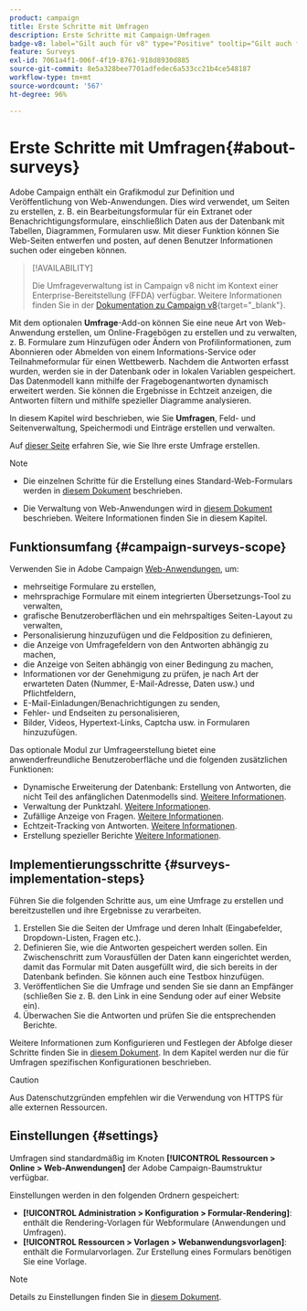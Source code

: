 ```yaml
---
product: campaign
title: Erste Schritte mit Umfragen
description: Erste Schritte mit Campaign-Umfragen
badge-v8: label="Gilt auch für v8" type="Positive" tooltip="Gilt auch für Campaign v8"
feature: Surveys
exl-id: 7061a4f1-006f-4f19-8761-918d8930d885
source-git-commit: 8e5a328bee7701adfedec6a533cc21b4ce548187
workflow-type: tm+mt
source-wordcount: '567'
ht-degree: 96%

---
```


# Erste Schritte mit Umfragen{#about-surveys}

Adobe Campaign enthält ein Grafikmodul zur Definition und Veröffentlichung von Web-Anwendungen. Dies wird verwendet, um Seiten zu erstellen, z. B. ein Bearbeitungsformular für ein Extranet oder Benachrichtigungsformulare, einschließlich Daten aus der Datenbank mit Tabellen, Diagrammen, Formularen usw. Mit dieser Funktion können Sie Web-Seiten entwerfen und posten, auf denen Benutzer Informationen suchen oder eingeben können.

>[!AVAILABILITY]
>
>Die Umfrageverwaltung ist in Campaign v8 nicht im Kontext einer Enterprise-Bereitstellung (FFDA) verfügbar. Weitere Informationen finden Sie in der [Dokumentation zu Campaign v8](https://experienceleague.adobe.com/de/docs/campaign/campaign-v8/config/architecture/ffda/enterprise-deployment){target="_blank"}.


Mit dem optionalen **Umfrage**-Add-on können Sie eine neue Art von Web-Anwendung erstellen, um Online-Fragebögen zu erstellen und zu verwalten, z. B. Formulare zum Hinzufügen oder Ändern von Profilinformationen, zum Abonnieren oder Abmelden von einem Informations-Service oder Teilnahmeformular für einen Wettbewerb. Nachdem die Antworten erfasst wurden, werden sie in der Datenbank oder in lokalen Variablen gespeichert. Das Datenmodell kann mithilfe der Fragebogenantworten dynamisch erweitert werden. Sie können die Ergebnisse in Echtzeit anzeigen, die Antworten filtern und mithilfe spezieller Diagramme analysieren.

In diesem Kapitel wird beschrieben, wie Sie **Umfragen**, Feld- und Seitenverwaltung, Speichermodi und Einträge erstellen und verwalten.

Auf [dieser Seite](getting-started-with-surveys.md) erfahren Sie, wie Sie Ihre erste Umfrage erstellen.

>[!NOTE]
>
>* Die einzelnen Schritte für die Erstellung eines Standard-Web-Formulars werden in [diesem Dokument](../../web/using/about-web-forms.md) beschrieben.
>
>* Die Verwaltung von Web-Anwendungen wird in [diesem Dokument](../../web/using/about-web-applications.md) beschrieben. Weitere Informationen finden Sie in diesem Kapitel.

## Funktionsumfang {#campaign-surveys-scope}

Verwenden Sie in Adobe Campaign [Web-Anwendungen](../../web/using/about-web-forms.md), um:

* mehrseitige Formulare zu erstellen,
* mehrsprachige Formulare mit einem integrierten Übersetzungs-Tool zu verwalten,
* grafische Benutzeroberflächen und ein mehrspaltiges Seiten-Layout zu verwalten,
* Personalisierung hinzuzufügen und die Feldposition zu definieren,
* die Anzeige von Umfragefeldern von den Antworten abhängig zu machen,
* die Anzeige von Seiten abhängig von einer Bedingung zu machen,
* Informationen vor der Genehmigung zu prüfen, je nach Art der erwarteten Daten (Nummer, E-Mail-Adresse, Daten usw.) und Pflichtfeldern,
* E-Mail-Einladungen/Benachrichtigungen zu senden,
* Fehler- und Endseiten zu personalisieren,
* Bilder, Videos, Hypertext-Links, Captcha usw. in Formularen hinzuzufügen.

Das optionale Modul zur Umfrageerstellung bietet eine anwenderfreundliche Benutzeroberfläche und die folgenden zusätzlichen Funktionen:

* Dynamische Erweiterung der Datenbank: Erstellung von Antworten, die nicht Teil des anfänglichen Datenmodells sind. [Weitere Informationen](../../surveys/using/managing-answers.md#storing-collected-answers).
* Verwaltung der Punktzahl. [Weitere Informationen](../../surveys/using/managing-answers.md#score-management).
* Zufällige Anzeige von Fragen. [Weitere Informationen](../../surveys/using/building-a-survey.md#adding-questions).
* Echtzeit-Tracking von Antworten. [Weitere Informationen](../../surveys/using/publish-track-and-use-collected-data.md#response-tracking).
* Erstellung spezieller Berichte [Weitere Informationen](../../surveys/using/publish-track-and-use-collected-data.md#reports-on-surveys).


## Implementierungsschritte {#surveys-implementation-steps}

Führen Sie die folgenden Schritte aus, um eine Umfrage zu erstellen und bereitzustellen und ihre Ergebnisse zu verarbeiten.

1. Erstellen Sie die Seiten der Umfrage und deren Inhalt (Eingabefelder, Dropdown-Listen, Fragen etc.).
1. Definieren Sie, wie die Antworten gespeichert werden sollen. Ein Zwischenschritt zum Vorausfüllen der Daten kann eingerichtet werden, damit das Formular mit Daten ausgefüllt wird, die sich bereits in der Datenbank befinden. Sie können auch eine Testbox hinzufügen.
1. Veröffentlichen Sie die Umfrage und senden Sie sie dann an Empfänger (schließen Sie z. B. den Link in eine Sendung oder auf einer Website ein).
1. Überwachen Sie die Antworten und prüfen Sie die entsprechenden Berichte.

Weitere Informationen zum Konfigurieren und Festlegen der Abfolge dieser Schritte finden Sie in [diesem Dokument](../../web/using/about-web-forms.md). In dem Kapitel werden nur die für Umfragen spezifischen Konfigurationen beschrieben.

>[!CAUTION]
>
>Aus Datenschutzgründen empfehlen wir die Verwendung von HTTPS für alle externen Ressourcen.

## Einstellungen        {#settings}

Umfragen sind standardmäßig im Knoten **[!UICONTROL Ressourcen > Online > Web-Anwendungen]** der Adobe Campaign-Baumstruktur verfügbar.

Einstellungen werden in den folgenden Ordnern gespeichert:

* **[!UICONTROL Administration > Konfiguration > Formular-Rendering]**: enthält die Rendering-Vorlagen für Webformulare (Anwendungen und Umfragen).
* **[!UICONTROL Ressourcen > Vorlagen > Webanwendungsvorlagen]**: enthält die Formularvorlagen. Zur Erstellung eines Formulars benötigen Sie eine Vorlage.

>[!NOTE]
>
>Details zu Einstellungen finden Sie in [diesem Dokument](../../web/using/about-web-forms.md).
